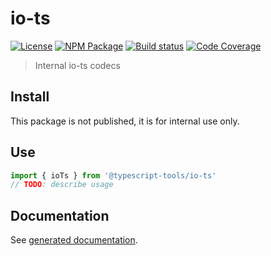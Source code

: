 # io-ts

[![License][]](https://opensource.org/licenses/ISC)
[![NPM Package][]](https://npmjs.org/package/@typescript-tools/io-ts)
[![Build status][]](https://travis-ci.org/typescript-tools/io-ts)
[![Code Coverage][]](https://codecov.io/gh/typescript-tools/io-ts)

[license]: https://img.shields.io/badge/License-ISC-blue.svg
[npm package]: https://img.shields.io/npm/v/@typescript-tools/io-ts.svg
[build status]: https://travis-ci.org/typescript-tools/io-ts.svg?branch=master
[code coverage]: https://codecov.io/gh/typescript-tools/io-ts/branch/master/graph/badge.svg

> Internal io-ts codecs

## Install

This package is not published, it is for internal use only.

## Use

```typescript
import { ioTs } from '@typescript-tools/io-ts'
// TODO: describe usage
```

## Documentation

See [generated documentation](doc/README.md).
